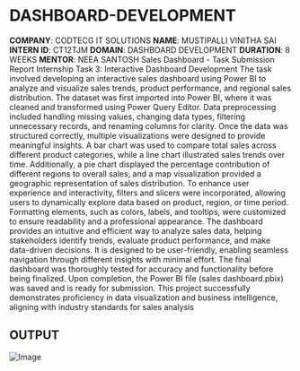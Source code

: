 # DASHBOARD-DEVELOPMENT
**COMPANY**: CODTECG IT SOLUTIONS
**NAME**: MUSTIPALLI VINITHA SAI
**INTERN ID**: CT12TJM
**DOMAIN**: DASHBOARD DEVELOPMENT
**DURATION**: 8 WEEKS
**MENTOR**: NEEA SANTOSH
Sales Dashboard - Task Submission Report
Internship Task 3: Interactive Dashboard Development
The task involved developing an interactive sales dashboard using Power BI to analyze and visualize sales trends, product performance, and regional sales distribution. The dataset was first imported into Power BI, where it was cleaned and transformed using Power Query Editor. Data preprocessing included handling missing values, changing data types, filtering unnecessary records, and renaming columns for clarity. Once the data was structured correctly, multiple visualizations were designed to provide meaningful insights. A bar chart was used to compare total sales across different product categories, while a line chart illustrated sales trends over time. Additionally, a pie chart displayed the percentage contribution of different regions to overall sales, and a map visualization provided a geographic representation of sales distribution. To enhance user experience and interactivity, filters and slicers were incorporated, allowing users to dynamically explore data based on product, region, or time period. Formatting elements, such as colors, labels, and tooltips, were customized to ensure readability and a professional appearance. The dashboard provides an intuitive and efficient way to analyze sales data, helping stakeholders identify trends, evaluate product performance, and make data-driven decisions. It is designed to be user-friendly, enabling seamless navigation through different insights with minimal effort. The final dashboard was thoroughly tested for accuracy and functionality before being finalized. Upon completion, the Power BI file (sales dashboard.pbix) was saved and is ready for submission. This project successfully demonstrates proficiency in data visualization and business intelligence, aligning with industry standards for sales analysis

## OUTPUT

![Image](https://github.com/user-attachments/assets/6df43be1-5a72-4b78-adfa-0e3c7d80647a)
